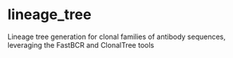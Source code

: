 # lineage_tree
Lineage tree generation for clonal families of antibody sequences, leveraging the FastBCR and ClonalTree tools
